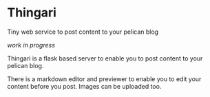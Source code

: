 # Thingari
Tiny web service to post content to your pelican blog 

*work in progress* 

Thingari is a flask based server to enable you to post content to your pelican blog. 

There is a markdown editor and previewer to enable you to edit your content before you post. Images can be uploaded too. 



